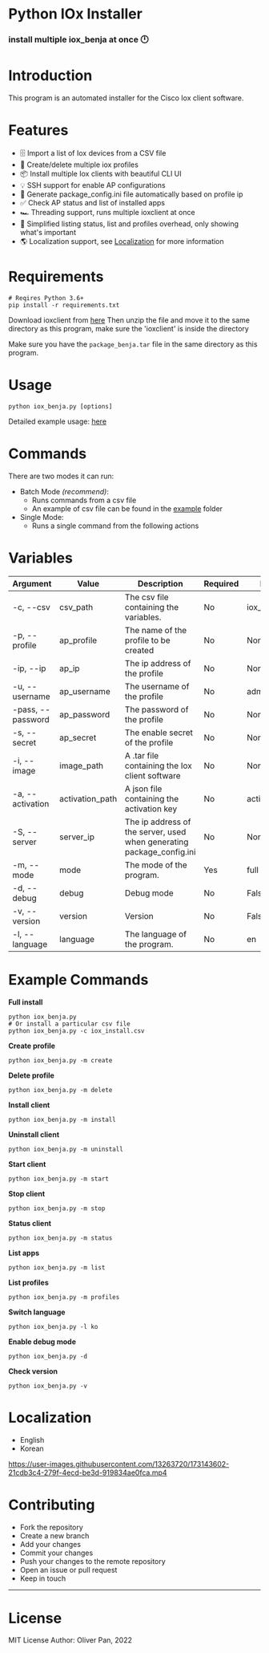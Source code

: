 # Python IOx Installer

### install multiple iox_benja at once 🕛

# Introduction

This program is an automated installer for the Cisco Iox client software.

# Features

- 🗄  Import a list of Iox devices from a CSV file
- 👥  Create/delete multiple iox profiles
- 📦  Install multiple Iox clients with beautiful CLI UI
- 💡  SSH support for enable AP configurations
- 🔧  Generate package_config.ini file automatically based on profile ip
- ✅  Check AP status and list of installed apps
- 🏎  Threading support, runs multiple ioxclient at once
- 📄  Simplified listing status, list and profiles overhead, only showing what's important
- 🌎  Localization support, see [Localization](#localization) for more information

# Requirements

    # Reqires Python 3.6+
    pip install -r requirements.txt

Download ioxclient from [here](https://developer.cisco.com/docs/iox/#!iox-resource-downloads)
Then unzip the file and move it to the same directory as this program, make sure the 'ioxclient' is inside the directory

Make sure you have the `package_benja.tar` file in the same directory as this program.

# Usage

    python iox_benja.py [options]

Detailed example usage: [here](#example-commands)

# Commands

There are two modes it can run:

- Batch Mode _(recommend)_:
  - Runs commands from a csv file
  - An example of csv file can be found in the [example](https://github.com/fluid-design-io/python-iox-installer/tree/master/examples) folder
- Single Mode:
  - Runs a single command from the following actions

# Variables

| Argument | Value | Description | Required | Default | Type |
| -------- | ---- | ----------- | -------- | ------- | ---- |
| -c, --csv | csv_path | The csv file containing the variables. | No | iox_install.csv | str |
| -p, --profile | ap_profile | The name of the profile to be created | No | None | str |
| -ip, --ip | ap_ip | The ip address of the profile | No | None | str |
| -u, --username | ap_username | The username of the profile | No | admin | str |
| -pass, --password | ap_password | The password of the profile | No | None | str |
| -s, --secret | ap_secret | The enable secret of the profile | No | None | str |
| -i, --image | image_path | A .tar file containing the Iox client software | No | None | str |
| -a, --activation | activation_path | A json file containing the activation key | No | activation.json | str |
| -S, --server | server_ip | The ip address of the server, used when generating package_config.ini | No | None | str |
| -m, --mode | mode | The mode of the program. | Yes | full | str |
| -d, --debug | debug | Debug mode | No | False | bool |
| -v, --version | version | Version | No | False | bool |
| -l, --language | language | The language of the program. | No | en | str |

# Example Commands

**Full install**

    python iox_benja.py
    # Or install a particular csv file
    python iox_benja.py -c iox_install.csv

**Create profile**

    python iox_benja.py -m create 

**Delete profile**

    python iox_benja.py -m delete 

**Install client**

    python iox_benja.py -m install 

**Uninstall client**

    python iox_benja.py -m uninstall 

**Start client**

    python iox_benja.py -m start 

**Stop client**

    python iox_benja.py -m stop 

**Status client**

    python iox_benja.py -m status 

**List apps**

    python iox_benja.py -m list 

**List profiles**

    python iox_benja.py -m profiles

**Switch language**

    python iox_benja.py -l ko

**Enable debug mode**

    python iox_benja.py -d

**Check version**

    python iox_benja.py -v

# Localization

- English
- Korean

https://user-images.githubusercontent.com/13263720/173143602-21cdb3c4-279f-4ecd-be3d-919834ae0fca.mp4

# Contributing

- Fork the repository
- Create a new branch
- Add your changes
- Commit your changes
- Push your changes to the remote repository
- Open an issue or pull request
- Keep in touch

---

# License

MIT License
Author: Oliver Pan, 2022

